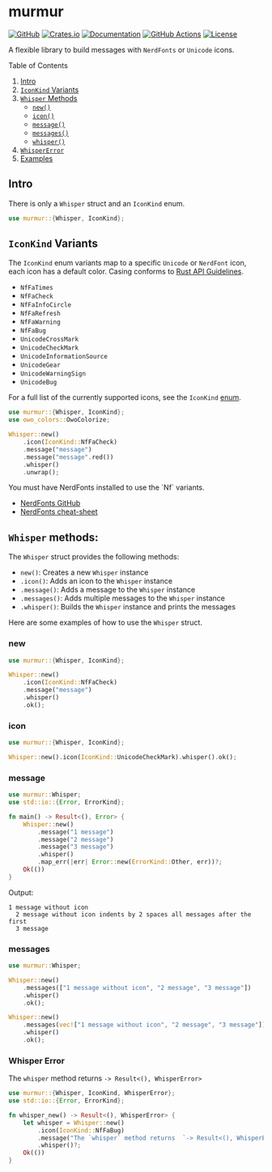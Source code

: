  # murmur

 [![GitHub](https://img.shields.io/badge/github-murmur-blue.svg)](https://github.com/andretcarpizo/murmur)
 [![Crates.io](https://img.shields.io/crates/v/murmur.svg)](https://crates.io/crates/murmur)
 [![Documentation](https://docs.rs/murmur/badge.svg)](https://docs.rs/murmur)
 [![GitHub Actions](https://github.com/andretcarpizo/murmur/actions/workflows/rust.yml/badge.svg)](https://github.com/andretcarpizo/murmur/actions)
 [![License](https://img.shields.io/crates/l/murmur.svg)](https://github.com/andretcarpizo/murmur/blob/main/LICENSE.md)

 A flexible library to build messages with  `NerdFonts` or `Unicode` icons.

 Table of Contents
 1. [Intro](#Intro)
 2. [`IconKind` Variants](#iconkind-variants)
 3. [`Whisper` Methods](#whisper-methods)
    - [`new()`](#new)
    - [`icon()`](#icon)
    - [`message()`](#message)
    - [`messages()`](#messages)
    - [`whisper()`](#whisper)
 4. [`WhisperError`](#whisper-error)
 5. [Examples](https://github.com/andretcarpizo/murmur/tree/main/examples)

 ## Intro

 There is only a `Whisper` struct and an `IconKind` enum.

 ```rust
 use murmur::{Whisper, IconKind};
 ```

 ## `IconKind` Variants

 The `IconKind` enum variants map to a specific `Unicode` or `NerdFont` icon, each icon has a default color.
 Casing conforms to [Rust API Guidelines](https://rust-lang.github.io/api-guidelines/naming.html).

 - `NfFaTimes`
 - `NfFaCheck`
 - `NfFaInfoCircle`
 - `NfFaRefresh`
 - `NfFaWarning`
 - `NfFaBug`
 - `UnicodeCrossMark`
 - `UnicodeCheckMark`
 - `UnicodeInformationSource`
 - `UnicodeGear`
 - `UnicodeWarningSign`
 - `UnicodeBug`


  For a full list of the currently supported icons, see the `IconKind` [enum](https://docs.rs/murmur/latest/murmur/enum.IconKind.html).
 ```rust
 use murmur::{Whisper, IconKind};
 use owo_colors::OwoColorize;

 Whisper::new()
     .icon(IconKind::NfFaCheck)
     .message("message")
     .message("message".red())
     .whisper()
     .unwrap();


 ```

 <div class="warning">You must have NerdFonts installed to use the `Nf` variants.</div>

 - [NerdFonts GitHub](https://github.com/ryanoasis/nerd-fonts?tab=readme-ov-files)
 - [NerdFonts cheat-sheet](https://www.nerdfonts.com/cheat-sheet)

 ## `Whisper` methods:

 The `Whisper` struct provides the following methods:

 - `new()`: Creates a new `Whisper` instance
 - `.icon()`: Adds an icon to the `Whisper` instance
 - `.message()`: Adds a message to the `Whisper` instance
 - `.messages()`: Adds multiple messages to the `Whisper` instance
 - `.whisper()`: Builds the `Whisper` instance and prints the messages

 Here are some examples of how to use the `Whisper` struct.

 ### new

 ```rust
 use murmur::{Whisper, IconKind};

 Whisper::new()
     .icon(IconKind::NfFaCheck)
     .message("message")
     .whisper()
     .ok();
 ```

 ### icon
 ```rust
 use murmur::{Whisper, IconKind};

 Whisper::new().icon(IconKind::UnicodeCheckMark).whisper().ok();
 ```

 ### message

 ```rust
 use murmur::Whisper;
 use std::io::{Error, ErrorKind};

 fn main() -> Result<(), Error> {
     Whisper::new()
         .message("1 message")
         .message("2 message")
         .message("3 message")
         .whisper()
         .map_err(|err| Error::new(ErrorKind::Other, err))?;
     Ok(())
 }
 ```
 Output:

 ```text
 1 message without icon
   2 message without icon indents by 2 spaces all messages after the first
   3 message
 ```

 ### messages

 ```rust
 use murmur::Whisper;

 Whisper::new()
     .messages(["1 message without icon", "2 message", "3 message"])
     .whisper()
     .ok();

 Whisper::new()
     .messages(vec!["1 message without icon", "2 message", "3 message"])
     .whisper()
     .ok();
 ```
 ### Whisper Error

 The `whisper` method returns  `-> Result<(), WhisperError>`

 ```rust
 use murmur::{Whisper, IconKind, WhisperError};
 use std::io::{Error, ErrorKind};

 fn whisper_new() -> Result<(), WhisperError> {
     let whisper = Whisper::new()
         .icon(IconKind::NfFaBug)
         .message("The `whisper` method returns  `-> Result<(), WhisperError>`")
         .whisper()?;
     Ok(())
 }
```
